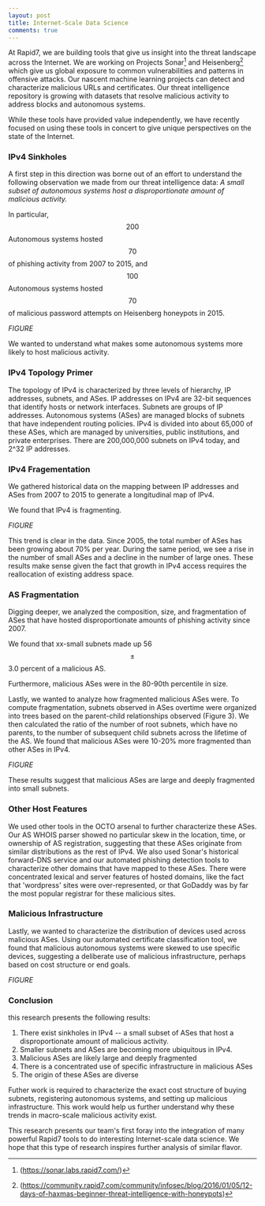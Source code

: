```yaml
---
layout: post
title: Internet-Scale Data Science
comments: true
---
```


At Rapid7, we are building tools that give us insight into the threat landscape across the Internet. We are working on Projects Sonar[^1] and Heisenberg[^2] which give us global exposure to common vulnerabilities and patterns in offensive attacks. Our nascent machine learning projects can detect and characterize malicious URLs and certificates. Our threat intelligence repository is growing with datasets that resolve malicious activity to address blocks and autonomous systems.

While these tools have provided value independently, we have recently focused on using these tools in concert to give unique perspectives on the state of the Internet.


### IPv4 Sinkholes

A first step in this direction was borne out of an effort to understand the following observation we made from our threat intelligence data: *A small subset of autonomous systems host a disproportionate amount of malicious activity.*

In particular, $$200$$ Autonomous systems hosted $$70%$$ of phishing activity from 2007 to 2015, and $$100$$ Autonomous systems hosted $$70%$$ of malicious password attempts on Heisenberg honeypots in 2015.

*FIGURE*

We wanted to understand what makes some autonomous systems more likely to host malicious activity.

### IPv4 Topology Primer
The topology of IPv4 is characterized by three levels of hierarchy, IP addresses, subnets, and ASes. IP addresses on IPv4 are 32-bit sequences that identify hosts or network interfaces. Subnets are groups of IP addresses. Autonomous systems (ASes) are managed blocks of subnets that have independent routing policies. IPv4 is divided into about 65,000 of these ASes, which are managed by universities, public institutions, and private enterprises. There are 200,000,000 subnets on IPv4 today, and 2^32 IP addresses.


### IPv4 Fragementation
We gathered historical data on the mapping between IP addresses and ASes from 2007 to 2015 to generate a longitudinal map of IPv4.


We found that IPv4 is fragmenting.

*FIGURE*

This trend is clear in the data. Since 2005, the total number of ASes has been growing about 70% per year. During the same period, we see a rise in the number of small ASes and a decline in the number of large ones. These results make sense given the fact that growth in IPv4 access requires the reallocation of existing address space.

### AS Fragmentation
Digging deeper, we analyzed the composition, size, and fragmentation of ASes that have hosted disproportionate amounts of phishing activity since 2007.

We found that xx-small subnets made up 56 $$\pm$$ 3.0 percent of a malicious AS.

Furthermore, malicious ASes were in the 80-90th percentile in size.

Lastly, we wanted to analyze how fragmented malicious ASes were. To compute fragmentation, subnets observed in ASes overtime were organized into trees based on the parent-child relationships observed (Figure 3). We then calculated the ratio of the number of root subnets, which have no parents, to the number of subsequent child subnets across the lifetime of the AS. We found that malicious ASes were 10-20% more fragmented than other ASes in IPv4.

*FIGURE*

These results suggest that malicious ASes are large and deeply fragmented into small subnets.

### Other Host Features
We used other tools in the OCTO arsenal to further characterize these ASes. Our AS WHOIS parser showed no particular skew in the location, time, or ownership of AS registration, suggesting that these ASes originate from similar distributions as the rest of IPv4.  We also used Sonar's historical forward-DNS service and our automated phishing detection tools to characterize other domains that have mapped to these ASes. There were concentrated lexical and server features of hosted domains, like the fact that 'wordpress' sites were over-represented, or that GoDaddy was by far the most popular registrar for these malicious sites.

### Malicious Infrastructure

Lastly, we wanted to characterize the distribution of devices used across malicious ASes. Using our automated certificate classification tool, we found that malicious autonomous systems were skewed to use specific devices, suggesting a deliberate use of malicious infrastructure, perhaps based on cost structure or end goals.

*FIGURE*

### Conclusion

 this research presents the following results:
  1) There exist sinkholes in IPv4 -- a small subset of ASes that host a disproportionate amount of malicious activity.
  2) Smaller subnets and ASes are becoming more ubiquitous in IPv4.
  3) Malicious ASes are likely large and deeply fragmented
  4) There is a concentrated use of specific infrastructure in malicious ASes
  5) The origin of these ASes are diverse

Futher work is required to characterize the exact cost structure of buying subnets, registering autonomous systems, and setting up malicious infrastructure. This work would help us further understand why these trends in macro-scale malicious activity exist.

This research presents our team's first foray into the integration of many powerful Rapid7 tools to do interesting Internet-scale data science. We hope that this type of research inspires further analysis of similar flavor.






[^1]: (https://sonar.labs.rapid7.com/)
[^2]:(https://community.rapid7.com/community/infosec/blog/2016/01/05/12-days-of-haxmas-beginner-threat-intelligence-with-honeypots)
[^3]: [History of the Internet]
[^4]: [Cleanmx archive] (http://cleanmx.org)
